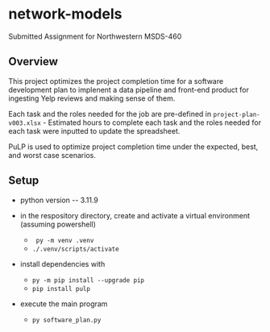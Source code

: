 # network-models
Submitted Assignment for Northwestern MSDS-460

## Overview 

This project optimizes the project completion time for a software development plan to implenent a data pipeline and front-end product for ingesting Yelp reviews and making sense of them. 

Each task and the roles needed for the job are pre-defined in `project-plan-v003.xlsx` 
    - Estimated hours to complete each task and the roles needed for each task were inputted to update the spreadsheet.

PuLP is used to optimize project completion time under the expected, best, and worst case scenarios. 


## Setup
- python version -- 3.11.9
- in the respository directory, create and activate a virtual environment (assuming powershell)
    - ` py -m venv .venv`
    - `./.venv/scripts/activate`
- install dependencies with
    - `py -m pip install --upgrade pip`
    - `pip install pulp`

- execute the main program
    - `py software_plan.py`